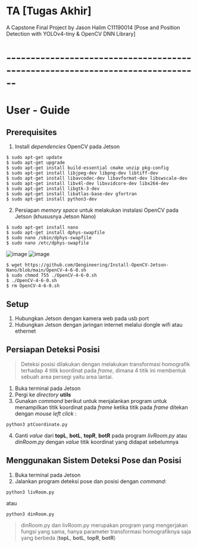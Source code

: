 # TA [Tugas Akhir]
A Capstone Final Project by Jason Halim C11190014 [Pose and Position Detection with YOLOv4-tiny & OpenCV DNN Library]
# ------------------------------------------------------------------------------
# User - Guide
## Prerequisites
1. Install _dependencies_ OpenCV pada Jetson
```
$ sudo apt-get update
$ sudo apt-get upgrade
$ sudo apt-get install build-essential cmake unzip pkg-config
$ sudo apt-get install libjpeg-dev libpng-dev libtiff-dev
$ sudo apt-get install libavcodec-dev libavformat-dev libswscale-dev
$ sudo apt-get install libv4l-dev libxvidcore-dev libx264-dev
$ sudo apt-get install libgtk-3-dev
$ sudo apt-get install libatlas-base-dev gfortran
$ sudo apt-get install python3-dev
```
2. Persiapan _memory space_ untuk melakukan instalasi OpenCV pada Jetson (khususnya Jetson Nano)
```
$ sudo apt-get install nano
$ sudo apt-get install dphys-swapfile
$ sudo nano /sbin/dphys-swapfile
$ sudo nano /etc/dphys-swapfile
```
![image](https://github.com/jasonhalimcodes/TA/assets/116324181/db3f9db6-170f-44d5-bf00-cfdc17d98114)
![image](https://github.com/jasonhalimcodes/TA/assets/116324181/74ae9925-ba33-41dd-9a1c-31be57cb260e)
```
$ wget https://github.com/Qengineering/Install-OpenCV-Jetson-Nano/blob/main/OpenCV-4-6-0.sh
$ sudo chmod 755 ./OpenCV-4-6-0.sh
$ ./OpenCV-4-6-0.sh
$ rm OpenCV-4-6-0.sh
```

## Setup
1. Hubungkan Jetson dengan kamera web pada usb port
2. Hubungkan Jetson dengan jaringan internet melalui dongle wifi atau ethernet

## Persiapan Deteksi Posisi
> Deteksi posisi dilakukan dengan melakukan transformasi homografik terhadap 4 titik koordinat pada _frame_, dimana 4 titik ini membentuk sebuah area persegi yaitu area lantai.
1. Buka terminal pada Jetson
2. Pergi ke _directory_ **utils**
3. Gunakan _command_ berikut untuk menjalankan program untuk menampilkan titik koordinat pada _frame_ ketika titik pada _frame_ ditekan dengan _mouse left click_ :
```
python3 ptCoordinate.py
```
4. Ganti _value_ dari **topL**, **botL**, **topR**, **botR** pada program _livRoom.py_ atau _dinRoom.py_ dengan _value_ titik koordinat yang didapat sebelumnya

## Menggunakan Sistem Deteksi Pose dan Posisi
1. Buka terminal pada Jetson
2. Jalankan program deteksi pose dan posisi dengan _command_:
```
python3 livRoom.py
```
atau
```
python3 dinRoom.py
```
> dinRoom.py dan livRoom.py merupakan program yang mengerjakan fungsi yang sama, hanya parameter transformasi homografiknya saja yang berbeda (**topL**, **botL**, **topR**, **botR**)
